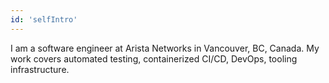 ```yaml
---
id: 'selfIntro'
---
```


I am a software engineer at Arista Networks in Vancouver, BC, Canada. My work covers automated testing, containerized CI/CD, DevOps, tooling infrastructure.
